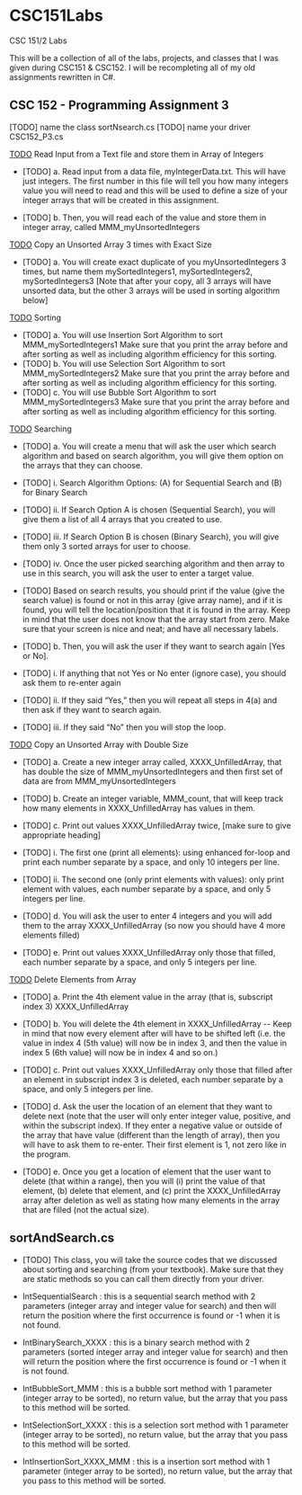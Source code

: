 ﻿# CSC151Labs

CSC 151/2 Labs

This will be a collection of all of the labs, projects, and classes that I was given during CSC151 & CSC152.
I will be recompleting all of my old assignments rewritten in C#.

## CSC 152 - Programming Assignment 3

[TODO] name the class sortNsearch.cs
[TODO] name your driver CSC152_P3.cs

[TODO](1) Read Input from a Text file and store them in Array of Integers

- [TODO] a. Read input from a data file, myIntegerData.txt. This will have just integers. The first number in this file will tell you how many integers value you will need to read and this will be used to define a size of your integer arrays that will be created in this assignment.

- [TODO] b. Then, you will read each of the value and store them in integer array, called MMM_myUnsortedIntegers

[TODO](2) Copy an Unsorted Array 3 times with Exact Size

- [TODO] a. You will create exact duplicate of you myUnsortedIntegers 3 times, but name them mySortedIntegers1, mySortedIntegers2, mySortedIntegers3 [Note that after your copy, all 3 arrays will have unsorted data, but the other 3 arrays will be used in sorting algorithm below]

[TODO](3) Sorting

- [TODO] a. You will use Insertion Sort Algorithm to sort MMM_mySortedIntegers1 Make sure that you print the array before and after sorting as well as including algorithm efficiency for this sorting.
- [TODO] b. You will use Selection Sort Algorithm to sort MMM_mySortedIntegers2 Make sure that you print the array before and after sorting as well as including algorithm efficiency for this sorting.
- [TODO] c. You will use Bubble Sort Algorithm to sort MMM_mySortedIntegers3 Make sure that you print the array before and after sorting as well as including algorithm efficiency for this sorting.

[TODO](4) Searching

- [TODO] a. You will create a menu that will ask the user which search algorithm and based on search algorithm, you will give them option on the arrays that they can choose.
- [TODO] i. Search Algorithm Options: (A) for Sequential Search and (B) for Binary Search
- [TODO] ii. If Search Option A is chosen (Sequential Search), you will give them a list of all 4 arrays that you created to use.
- [TODO] iii. If Search Option B is chosen (Binary Search), you will give them only 3 sorted arrays for user to choose.
- [TODO] iv. Once the user picked searching algorithm and then array to use in this search, you will ask the user to enter a target value.
- [TODO] Based on search results, you should print if the value (give the search value) is found or not in this array (give array name), and if it is found, you will tell the location/position that it is found in the array. Keep in mind that the user does not know that the array start from zero. Make sure that your screen is nice and neat; and have all necessary labels.

- [TODO] b. Then, you will ask the user if they want to search again [Yes or No].
- [TODO] i. If anything that not Yes or No enter (ignore case), you should ask them to re-enter again
- [TODO] ii. If they said “Yes,” then you will repeat all steps in 4(a) and then ask if they want to search again.
- [TODO] iii. If they said “No” then you will stop the loop.

[TODO](5) Copy an Unsorted Array with Double Size

- [TODO] a. Create a new integer array called, XXXX_UnfilledArray, that has double the size of MMM_myUnsortedIntegers and then first set of data are from MMM_myUnsortedIntegers
- [TODO] b. Create an integer variable, MMM_count, that will keep track how many elements in XXXX_UnfilledArray has values in them.
- [TODO] c. Print out values XXXX_UnfilledArray twice, [make sure to give appropriate heading]
- [TODO] i. The first one (print all elements): using enhanced for-loop and print each number separate by a space, and only 10 integers per line.
- [TODO] ii. The second one (only print elements with values): only print element with values, each number separate by a space, and only 5 integers per line.

- [TODO] d. You will ask the user to enter 4 integers and you will add them to the array XXXX_UnfilledArray (so now you should have 4 more elements filled)
- [TODO] e. Print out values XXXX_UnfilledArray only those that filled, each number separate by a space, and only 5 integers per line.

[TODO](6) Delete Elements from Array

- [TODO] a. Print the 4th element value in the array (that is, subscript index 3) XXXX_UnfilledArray
- [TODO] b. You will delete the 4th element in XXXX_UnfilledArray -- Keep in mind that now every element after will have to be shifted left (i.e. the value in index 4 (5th value) will now be in index 3, and then the value in index 5 (6th value) will now be in index 4 and so on.)

- [TODO] c. Print out values XXXX_UnfilledArray only those that filled after an element in subscript index 3 is deleted, each number separate by a space, and only 5 integers per line.
- [TODO] d. Ask the user the location of an element that they want to delete next (note that the user will only enter integer value, positive, and within the subscript index). If they enter a negative value or outside of the array that have value (different than the length of array), then you will have to ask them to re-enter. Their first element is 1, not zero like in the program.
- [TODO] e. Once you get a location of element that the user want to delete (that within a range), then you will (i) print the value of that element, (b) delete that element, and (c) print the XXXX_UnfilledArray array after deletion as well as stating how many elements in the array that are filled (not the actual size).

## sortAndSearch.cs

- [TODO] This class, you will take the source codes that we discussed about sorting and searching (from your textbook). Make sure that they are static methods so you can call them directly from your driver.

- IntSequentialSearch : this is a sequential search method with 2 parameters (integer array and integer value for search) and then will return the position where the first occurrence is found or -1 when it is not found.
- IntBinarySearch_XXXX : this is a binary search method with 2 parameters (sorted integer array and integer value for search) and then will return the position where the first occurrence is found or -1 when it is not found.
- IntBubbleSort_MMM : this is a bubble sort method with 1 parameter (integer array to be sorted), no return value, but the array that you pass to this method will be sorted.
- IntSelectionSort_XXXX : this is a selection sort method with 1 parameter (integer array to be sorted), no return value, but the array that you pass to this method will be sorted.
- IntInsertionSort_XXXX_MMM : this is a insertion sort method with 1 parameter (integer array to be sorted), no return value, but the array that you pass to this method will be sorted.

